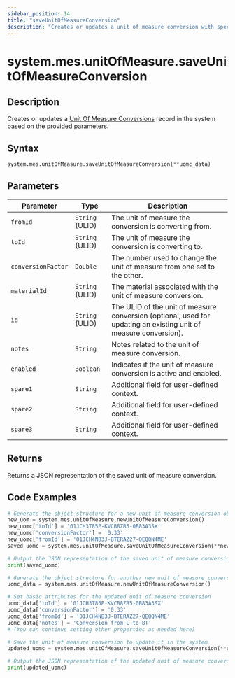 ```yaml
---
sidebar_position: 14
title: "saveUnitOfMeasureConversion"
description: "Creates or updates a unit of measure conversion with specified parameters."
---
```


# system.mes.unitOfMeasure.saveUnitOfMeasureConversion

## Description

Creates or updates a [Unit Of Measure Conversions](../../data-model/utility-models/unit-of-measure-model/unit-of-measure-conversion) record in the system based on the provided parameters.

## Syntax

```python
system.mes.unitOfMeasure.saveUnitOfMeasureConversion(**uomc_data)
```

## Parameters

| Parameter          | Type            | Description                                                                                                      |
| ------------------ | --------------- | ---------------------------------------------------------------------------------------------------------------- |
| `fromId`           | `String` (ULID) | The unit of measure the conversion is converting from.                                                           |
| `toId`             | `String` (ULID) | The unit of measure the conversion is converting to.                                                             |
| `conversionFactor` | `Double`        | The number used to change the unit of measure from one set to the other.                                         |
| `materialId`       | `String` (ULID) | The material associated with the unit of measure conversion.                                                     |
| `id`               | `String` (ULID) | The ULID of the unit of measure conversion (optional, used for updating an existing unit of measure conversion). |
| `notes`            | `String`        | Notes related to the unit of measure conversion.                                                                 |
| `enabled`          | `Boolean`       | Indicates if the unit of measure conversion is active and enabled.                                               |
| `spare1`           | `String`        | Additional field for user-defined context.                                                                       |
| `spare2`           | `String`        | Additional field for user-defined context.                                                                       |
| `spare3`           | `String`        | Additional field for user-defined context.                                                                       |

## Returns

Returns a JSON representation of the saved unit of measure conversion.

## Code Examples

```python
# Generate the object structure for a new unit of measure conversion object, set the parameters and save it
new_uom = system.mes.unitOfMeasure.newUnitOfMeasureConversion()
new_uomc['toId'] = '01JCH3T85P-KVCB8ZR5-0B83A3SX'
new_uomc['conversionFactor'] = '0.33'
new_uomc['fromId'] = '01JCH4NB3J-BTERAZ27-QEQQN4ME'
saved_uomc = system.mes.unitOfMeasure.saveUnitOfMeasureConversion(**new_uom)

# Output the JSON representation of the saved unit of measure conversion
print(saved_uomc)

# Generate the object structure for another new unit of measure conversion object to update the previous unit of measure conversion
uomc_data = system.mes.unitOfMeasure.newUnitOfMeasureConversion()

# Set basic attributes for the updated unit of measure conversion
uomc_data['toId'] = '01JCH3T85P-KVCB8ZR5-0B83A3SX'
uomc_data['conversionFactor'] = '0.33'
uomc_data['fromId'] = '01JCH4NB3J-BTERAZ27-QEQQN4ME'
uomc_data['notes'] = 'Conversion from L to BT'
# (You can continue setting other properties as needed here)

# Save the unit of measure conversion to update it in the system
updated_uomc = system.mes.unitOfMeasure.saveUnitOfMeasureConversion(**uomc_data)

# Output the JSON representation of the updated unit of measure conversion
print(updated_uomc)
```
